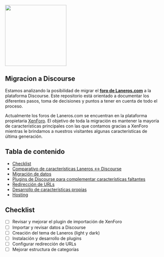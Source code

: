 <a href="https://www.laneros.com/"><img src="https://static.laneros.net/logos/laneros.png" width="200"></a>

## Migracion a Discourse
Estamos analizando la posibilidad de migrar el [**foro de Laneros.com**](https://www.laneros.com/foros) a la plataforma Discourse. Este repositorio está orientado a documentar los diferentes pasos, toma de decisiones y puntos a tener en cuenta de todo el proceso.

Actualmente los foros de Laneros.com se encuentran en la plataforma propietaria [XenForo](https://www.xenforo.com). El objetivo de toda la migración es mantener la mayoría de características principales con las que contamos gracias a XenForo mientras le brindamos a nuestros visitantes algunas características de última generación.

## Tabla de contenido
- [Checklist](#checklist)
- [Comparativo de características Laneros <-> Discourse](CARACTERISTICAS.md)
- [Migración de datos](MIGRACION.md)
- [Plugins de Discourse para complementar características faltantes](PLUGINS.md)
- [Redirección de URLs](REDIRECCION.md)
- [Desarrollo de características propias](DESARROLLO.md)
- [Hosting](HOSTING.md)

## Checklist
- [ ] Revisar y mejorar el plugin de importación de XenForo
- [ ] Importar y revisar datos a Discourse
- [ ] Creación del tema de Laneros (light y dark)
- [ ] Instalación y desarrollo de plugins
- [ ] Configurar redirección de URLs
- [ ] Mejorar estructura de categorías

